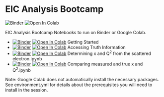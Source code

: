 # EIC Analysis Bootcamp

[![Binder](https://mybinder.org/badge_logo.svg)](https://mybinder.org/v2/gh/eic/python-analysis-bootcamp/main) [![Open In Colab](https://colab.research.google.com/assets/colab-badge.svg)](https://colab.research.google.com/github/eic/python-analysis-bootcamp/)

EIC Analysis Bootcamp Notebooks to run on Binder or Google Colab. 

- [![Binder](https://mybinder.org/badge_logo.svg)](https://mybinder.org/v2/gh/eic/python-analysis-bootcamp/main?filepath=1%20-%20Getting%20Started.ipynb) [![Open In Colab](https://colab.research.google.com/assets/colab-badge.svg)](https://colab.research.google.com/github/eic/python-analysis-bootcamp/1%20-%20Getting%20Started.ipynb) Getting Started
- [![Binder](https://mybinder.org/badge_logo.svg)](https://mybinder.org/v2/gh/eic/python-analysis-bootcamp/main?filepath=2%20-%20Accessing%20Truth%20Information.ipynb) [![Open In Colab](https://colab.research.google.com/assets/colab-badge.svg)](https://colab.research.google.com/github/eic/python-analysis-bootcamp/2%20-%20Accessing%20Truth%20Information.ipynb) Accessing Truth Information
- [![Binder](https://mybinder.org/badge_logo.svg)](https://mybinder.org/v2/gh/eic/python-analysis-bootcamp/main?filepath=3%20-%20Determining%20x%20and%20Q%5E2%20from%20the%20scattered%20electron.ipynb) [![Open In Colab](https://colab.research.google.com/assets/colab-badge.svg)](https://colab.research.google.com/github/eic/python-analysis-bootcamp/3%20-%20Determining%20x%20and%20Q%5E2%20from%20the%20scattered%20electron.ipynb) Determining x and Q<sup>2</sup> from the scattered electron.ipynb
- [![Binder](https://mybinder.org/badge_logo.svg)](https://mybinder.org/v2/gh/eic/python-analysis-bootcamp/main?filepath=4%20-%20Comparing%20measured%20and%20true%20x%20and%20Q%5E2.ipynb) [![Open In Colab](https://colab.research.google.com/assets/colab-badge.svg)](https://colab.research.google.com/github/eic/python-analysis-bootcamp/4%20-%20Comparing%20measured%20and%20true%20x%20and%20Q%5E2.ipynb) Comparing measured and true x and Q<sup>2</sup>.ipynb

Note: Google Colab does not automatically install the necessary packages. See environment.yml for details about the prerequisites you will need to install in the session.
